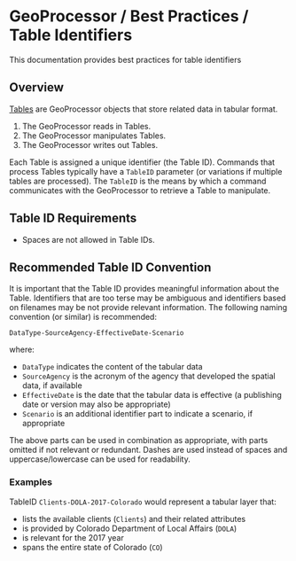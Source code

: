 # GeoProcessor / Best Practices / Table Identifiers #

This documentation provides best practices for table identifiers

## Overview ##

[Tables](../introduction/introduction.md#table) are GeoProcessor objects that store related data in tabular format. 

1. The GeoProcessor reads in Tables.
2. The GeoProcessor manipulates Tables. 
3. The GeoProcessor writes out Tables. 

Each Table is assigned a unique identifier (the Table ID). Commands that process Tables
typically have a `TableID` parameter (or variations if multiple tables are processed).
The `TableID` is the means by which a command communicates with the GeoProcessor to retrieve a Table to manipulate.

## Table ID Requirements ##

* Spaces are not allowed in Table IDs.

## Recommended Table ID Convention ##

It is important that the Table ID provides meaningful information about the Table.
Identifiers that are too terse may be ambiguous and identifiers based on filenames may
be not provide relevant information.
The following naming convention (or similar) is recommended:

```
DataType-SourceAgency-EffectiveDate-Scenario
```
where: 

* `DataType` indicates the content of the tabular data
* `SourceAgency` is the acronym of the agency that developed the spatial data, if available
* `EffectiveDate` is the date that the tabular data is effective (a publishing date or version may also be appropriate)
* `Scenario` is an additional identifier part to indicate a scenario, if appropriate

The above parts can be used in combination as appropriate, with parts omitted if not relevant or redundant.
Dashes are used instead of spaces and uppercase/lowercase can be used for readability.

### Examples ###

TableID `Clients-DOLA-2017-Colorado` would represent a tabular layer that:

* lists the available clients (`Clients`) and their related attributes
* is provided by Colorado Department of Local Affairs (`DOLA`)
* is relevant for the 2017 year
* spans the entire state of Colorado (`CO`)
